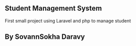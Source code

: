 ## Student Management System

First small project using Laravel and php to manage student

## By SovannSokha Daravy